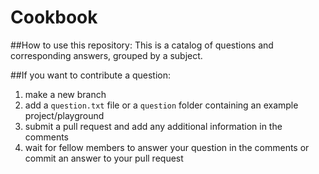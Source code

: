 # Cookbook

##How to use this repository:
This is a catalog of questions and corresponding answers, grouped by a subject.

##If you want to contribute a question:
1. make a new branch
2. add a `question.txt` file or a `question` folder containing an example project/playground
3. submit a pull request and add any additional information in the comments
4. wait for fellow members to answer your question in the comments or commit an answer to your pull request
